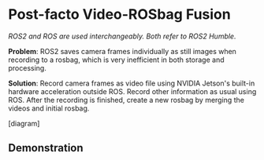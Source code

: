 # Post-facto Video-ROSbag Fusion

*ROS2 and ROS are used interchangeably. Both refer to ROS2 Humble.*

**Problem**: ROS2 saves camera frames individually as still images when recording to a rosbag, which is very inefficient in both storage and processing.

**Solution**: Record camera frames as video file using NVIDIA Jetson's built-in hardware acceleration outside ROS. Record other information as usual using ROS. After the recording is finished, create a new rosbag by merging the videos and initial rosbag.

[diagram]

## Demonstration


